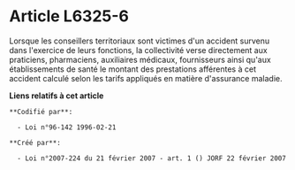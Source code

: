 # Article L6325-6

Lorsque les conseillers territoriaux sont victimes d'un accident survenu dans l'exercice de leurs fonctions, la collectivité
verse directement aux praticiens, pharmaciens, auxiliaires médicaux, fournisseurs ainsi qu'aux établissements de santé le
montant des prestations afférentes à cet accident calculé selon les tarifs appliqués en matière d'assurance maladie.

**Liens relatifs à cet article**

	**Codifié par**:

	  - Loi n°96-142 1996-02-21

	**Créé par**:

	  - Loi n°2007-224 du 21 février 2007 - art. 1 () JORF 22 février 2007
